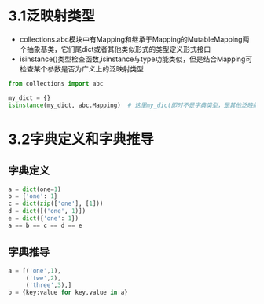# 3.1泛映射类型

* collections.abc模块中有Mapping和继承于Mapping的MutableMapping两个抽象基类，它们尾dict或者其他类似形式的类型定义形式接口
* isinstance()类型检查函数,isinstance与type功能类似，但是结合Mapping可检查某个参数是否为广义上的泛映射类型

```python
from collections import abc

my_dict = {}
isinstance(my_dict, abc.Mapping)  # 这里my_dict即时不是字典类型，是其他泛映射类型，结果也为真
```

# 3.2字典定义和字典推导

## 字典定义

```python
a = dict(one=1)
b = {'one': 1}
c = dict(zip(['one'], [1]))
d = dict([('one', 1)])
e = dict({'one': 1})
a == b == c == d == e
```

## 字典推导

```python
a = [('one',1),
     ('twe',2),
     ('three',3),]
b = {key:value for key,value in a}
```